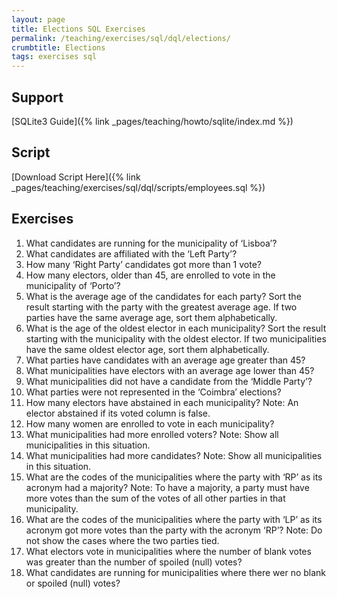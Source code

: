 ```yaml
---
layout: page
title: Elections SQL Exercises
permalink: /teaching/exercises/sql/dql/elections/
crumbtitle: Elections
tags: exercises sql
---
```


## Support
[SQLite3 Guide]({% link _pages/teaching/howto/sqlite/index.md %})


## Script

[Download Script Here]({% link _pages/teaching/exercises/sql/dql/scripts/employees.sql %})

## Exercises

1. What candidates are running for the municipality of ‘Lisboa’?
2. What candidates are affiliated with the ‘Left Party’?
3. How many ‘Right Party’ candidates got more than 1 vote?
4. How many electors, older than 45, are enrolled to vote in the municipality of ‘Porto’?
5. What is the average age of the candidates for each party? Sort the result starting with the party with the greatest average age. If two parties have the same average age, sort them alphabetically.
6. What is the age of the oldest elector in each municipality? Sort the result starting with the municipality with the oldest elector. If two municipalities have the same oldest elector age, sort them alphabetically.
7. What parties have candidates with an average age greater than 45?
8. What municipalities have electors with an average age lower than 45?
9. What municipalities did not have a candidate from the ‘Middle Party’?
10. What parties were not represented in the ‘Coimbra’ elections?
11. How many electors have abstained in each municipality? Note: An elector abstained if its voted column is false.
12. How many women are enrolled to vote in each municipality?
13. What municipalities had more enrolled voters? Note: Show all municipalities in this situation.
14. What municipalities had more candidates? Note: Show all municipalities in this situation.
15. What are the codes of the municipalities where the party with ‘RP’ as its acronym had a majority? Note: To have a majority, a party must have more votes than the sum of the votes of all other parties in that municipality.
16. What are the codes of the municipalities where the party with ‘LP’ as its acronym got more votes than the party with the acronym ‘RP’? Note: Do not show the cases where the two parties tied.
17. What electors vote in municipalities where the number of blank votes was greater than the number of spoiled (null) votes?
18. What candidates are running for municipalities where there wer no blank or spoiled (null) votes?
